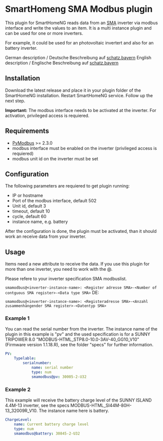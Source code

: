 # SmartHomeng SMA Modbus plugin
This plugin for SmartHomeNG reads data from an [SMA](https://www.sma.de) inverter via modbus interface and write the values to an item.
It is a multi instance plugin and can be used for one or more inverters.

For example, it could be used for an photovoltaic invertert and also for an battery inverter.

German description / Deutsche Beschreibung auf [schatz.bayern](https://www.schatz.bayern/smarthome/shng/smamodbus)
English description / Englische Beschreibung auf [schatz.bayern](https://www.schatz.bayern/en/smarthome/shng/smamodbus)

## Installation
Download the latest release and place it in your plugin folder of the SmartHomeNG installation. Restart SmartHomeNG service.
Follow up the next step.

**Important:**
The modbus interface needs to be activated at the inverter. For activation, privileged access is requiered.

## Requirements
- [PyModbus](https://pymodbus.readthedocs.io/en/latest/readme.html) >= 2.3.0
- modbus interface must be enabled on the inverter (privileged access is requiered)
- modbus unit id on the inverter must be set

## Configuration
The following parameters are requiered to get plugin running:
* IP or hostname
* Port of the modbus interface, default 502
* Unit id, default 3
* timeout, default 10
* cycle, default 60
* instance name, e.g. battery 

After the configuration is done, the plugin must be activated, than it should work an receive data from your inverter.

## Usage

Items need a new attribute to receive the data.
If you use this plugin for more than one inverter, you need to work with the @.

Please refere to your inverter specification SMA modbuslist.

```smamodbus@<inverter-instance-name>: <Register adresse SMA>-<Number of contguous SMA register>-<Data type SMA>```
DE: 

```smamodbus@<inverter-instance-name>: <Registeradresse SMA>-<Anzahl zusammenhängender SMA register>-<Datentyp SMA>```

### Example 1

You can read the serial number from the inverter.
The instance name of the plugin in this example is "pv" and the used specification is for a SUNNY TRIPOWER 8.0 "MODBUS-HTML_STP8.0-10.0-3AV-40_GG10_V10" (Firmware version 1.1.18.R), see the folder "specs" for further information.

```yaml
PV:
    Typelable:
        serialnumber:
            name: serial number
            type: num
            smamodbus@pv: 30005-2-U32
```

### Example 2

This example will receive the battery charge level of the SUNNY ISLAND 4.4M-13 inverter, see the specs MODBUS-HTML_SI44M-80H-13_32009R_V10.
The instance name here is battery.

```yaml
ChargeLevel:
    name: Current battery charge level
    type: num
    smamodbus@battery: 30845-2-U32
```

